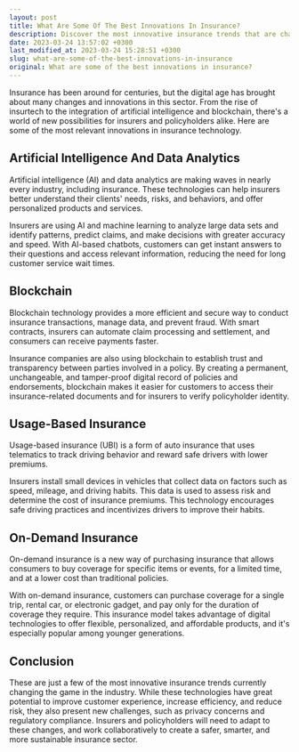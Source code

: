 ```yaml
---
layout: post
title: What Are Some Of The Best Innovations In Insurance?
description: Discover the most innovative insurance trends that are changing the game in the industry, and how they are impacting the way we insure and protect ourselves.
date: 2023-03-24 13:57:02 +0300
last_modified_at: 2023-03-24 15:28:51 +0300
slug: what-are-some-of-the-best-innovations-in-insurance
original: What are some of the best innovations in insurance?
---
```

Insurance has been around for centuries, but the digital age has brought about many changes and innovations in this sector. From the rise of insurtech to the integration of artificial intelligence and blockchain, there's a world of new possibilities for insurers and policyholders alike. Here are some of the most relevant innovations in insurance technology.

## Artificial Intelligence And Data Analytics

Artificial intelligence (AI) and data analytics are making waves in nearly every industry, including insurance. These technologies can help insurers better understand their clients' needs, risks, and behaviors, and offer personalized products and services.

Insurers are using AI and machine learning to analyze large data sets and identify patterns, predict claims, and make decisions with greater accuracy and speed. With AI-based chatbots, customers can get instant answers to their questions and access relevant information, reducing the need for long customer service wait times.

## Blockchain

Blockchain technology provides a more efficient and secure way to conduct insurance transactions, manage data, and prevent fraud. With smart contracts, insurers can automate claim processing and settlement, and consumers can receive payments faster.

Insurance companies are also using blockchain to establish trust and transparency between parties involved in a policy. By creating a permanent, unchangeable, and tamper-proof digital record of policies and endorsements, blockchain makes it easier for customers to access their insurance-related documents and for insurers to verify policyholder identity.

## Usage-Based Insurance

Usage-based insurance (UBI) is a form of auto insurance that uses telematics to track driving behavior and reward safe drivers with lower premiums.

Insurers install small devices in vehicles that collect data on factors such as speed, mileage, and driving habits. This data is used to assess risk and determine the cost of insurance premiums. This technology encourages safe driving practices and incentivizes drivers to improve their habits.

## On-Demand Insurance

On-demand insurance is a new way of purchasing insurance that allows consumers to buy coverage for specific items or events, for a limited time, and at a lower cost than traditional policies.

With on-demand insurance, customers can purchase coverage for a single trip, rental car, or electronic gadget, and pay only for the duration of coverage they require. This insurance model takes advantage of digital technologies to offer flexible, personalized, and affordable products, and it's especially popular among younger generations.

## Conclusion

These are just a few of the most innovative insurance trends currently changing the game in the industry. While these technologies have great potential to improve customer experience, increase efficiency, and reduce risk, they also present new challenges, such as privacy concerns and regulatory compliance. Insurers and policyholders will need to adapt to these changes, and work collaboratively to create a safer, smarter, and more sustainable insurance sector.